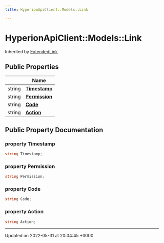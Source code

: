 ```yaml
---
title: HyperionApiClient::Models::Link

---
```


# HyperionApiClient::Models::Link





Inherited by [ExtendedLink](/Classes/class_hyperion_api_client_1_1_models_1_1_extended_link.md)

## Public Properties

|                | Name           |
| -------------- | -------------- |
| string | **[Timestamp](/Classes/class_hyperion_api_client_1_1_models_1_1_link.md#property-timestamp)**  |
| string | **[Permission](/Classes/class_hyperion_api_client_1_1_models_1_1_link.md#property-permission)**  |
| string | **[Code](/Classes/class_hyperion_api_client_1_1_models_1_1_link.md#property-code)**  |
| string | **[Action](/Classes/class_hyperion_api_client_1_1_models_1_1_link.md#property-action)**  |

## Public Property Documentation

### property Timestamp

```csharp
string Timestamp;
```


### property Permission

```csharp
string Permission;
```


### property Code

```csharp
string Code;
```


### property Action

```csharp
string Action;
```


-------------------------------

Updated on 2022-05-31 at 20:04:45 +0000